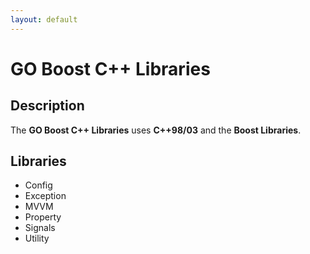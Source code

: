 ```yaml
---
layout: default
---
```


# GO Boost C++ Libraries

## Description

The **GO Boost C++ Libraries** uses **C++98/03** and the **Boost Libraries**.

## Libraries

* Config
* Exception
* MVVM
* Property
* Signals
* Utility
